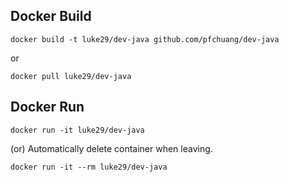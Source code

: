 ## Docker Build
```shell=
docker build -t luke29/dev-java github.com/pfchuang/dev-java
```
or
```shell=
docker pull luke29/dev-java
```
## Docker Run
```shell=
docker run -it luke29/dev-java
```
(or) Automatically delete container when leaving.
```shell=
docker run -it --rm luke29/dev-java
```
